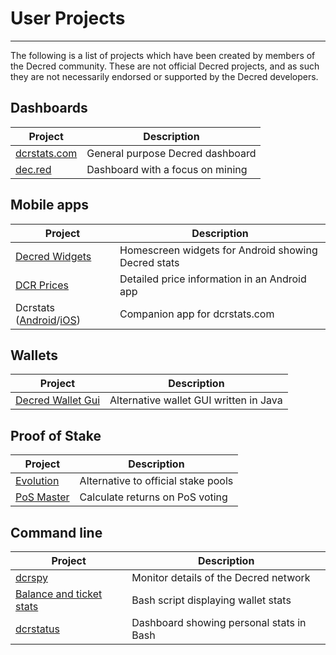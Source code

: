 # User Projects 

---

The following is a list of projects which have been created by members of the Decred community. These are not official Decred projects, and as such they are not necessarily endorsed or supported by the Decred developers. 

## Dashboards

Project                               | Description
--------------------------------------|----------------------------------
[dcrstats.com](https://dcrstats.com/) | General purpose Decred dashboard
[dec.red](http://d3c.red/)            | Dashboard with a focus on mining

## Mobile apps

Project                                                                                       | Description
----------------------------------------------------------------------------------------------|--------------------------------------------------------
[Decred Widgets](https://play.google.com/store/apps/details?id=com.jamieholdstock.dcrwidgets) | Homescreen widgets for Android showing Decred stats
[DCR Prices](https://play.google.com/store/apps/details?id=altcoin.br.decred)                 | Detailed price information in an Android app
Dcrstats ([Android](https://play.google.com/store/apps/details?id=com.ionicframework.myapp554035)/[iOS](https://itunes.apple.com/us/app/dcrstats/id1141383230)) | Companion app for dcrstats.com

## Wallets

Project                                                                       | Description
------------------------------------------------------------------------------|------------------------------------------
[Decred Wallet Gui](https://forum.decred.org/threads/decred-wallet-gui.1119/) | Alternative wallet GUI written in Java

## Proof of Stake

Project                                     | Description
--------------------------------------------|------------------------------------
[Evolution](https://evolution.dcrstats.com) | Alternative to official stake pools
[PoS Master](http://www.posmaster.info/)    | Calculate returns on PoS voting


## Command line
Project                                                                                                                         | Description
--------------------------------------------------------------------------------------------------------------------------------|------------------------------------
[dcrspy](https://github.com/chappjc/dcrspy)                                                                                     | Monitor details of the Decred network
[Balance and ticket stats](https://forum.decred.org/threads/bash-shell-script-to-view-quick-stats-on-balance-and-tickets.2926/) | Bash script displaying wallet stats
[dcrstatus](https://github.com/karamble/dcrstatus)                                                                              | Dashboard showing personal stats in Bash
